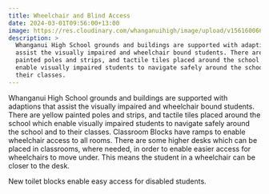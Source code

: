 ```yaml
---
title: Wheelchair and Blind Access
date: 2024-03-01T09:56:00+13:00
image: https://res.cloudinary.com/whanganuihigh/image/upload/v1561600666/facilities/Wheelchair_Friendly_combined.jpg
description: >
  Whanganui High School grounds and buildings are supported with adaptions that
  assist the visually impaired and wheelchair bound students. There are yellow
  painted poles and strips, and tactile tiles placed around the school which
  enable visually impaired students to navigate safely around the school and to
  their classes.
---
```

Whanganui High School grounds and buildings are supported with adaptions that assist the visually impaired and wheelchair bound students. There are yellow painted poles and strips, and tactile tiles placed around the school which enable visually impaired students to navigate safely around the school and to their classes. Classroom Blocks have ramps to enable wheelchair access to all rooms. There are some higher desks which can be placed in classrooms, where needed, in order to enable easier access for wheelchairs to move under. This means the student in a wheelchair can be closer to the desk.

New toilet blocks enable easy access for disabled students.
